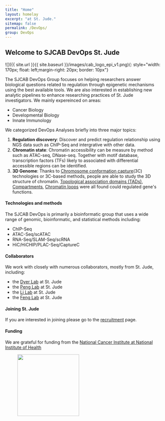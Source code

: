 ```yaml
---
title: "Home"
layout: homelay
excerpt: "at St. Jude."
sitemap: false
permalink: /DevOps/
group: DevOps
---
```


## Welcome to SJCAB DevOps St. Jude


![]({{ site.url }}{{ site.baseurl }}/images/cab_logo_epi_v1.png){: style="width: 170px; float: left;margin-right: 20px; border: 10px"}


The SJCAB DevOps Group focuses on helping researchers answer biological questions related to regulation through epigenetic mechanisms using the best available tools. We are also interested in establishing new analytic pipelines to enhance researching practices of St. Jude investigators. We mainly expereinced on areas:
- Cancer Biology
- Developmental Biology
- Innate Immunology

We categorized DevOps Analyses briefly into three major topics:
1. **Regulation discovery**: Discover and predict regulation relationship using NGS data such as ChIP-Seq and intergrative with other data.
2. **Chromatin state**: Chromatin accessibility can be measure by method such as ATAC-seq, DNase-seq. Together with motif database, transcription factors (TFs) likely to associated with differential accessible regions can be identified.
3. **3D Genome**: Thanks to [Chromosome conformation capture](https://en.wikipedia.org/wiki/Chromosome_conformation_capture)(3C) technologies or 3C-based methods, people are able to study the 3D structure of chromatin. [Topological association domains (TADs)](https://en.wikipedia.org/wiki/Topologically_associating_domain), [Compartments](https://en.wikipedia.org/wiki/Nuclear_organization#A/B_compartments), [Chromatin loops](https://en.wikipedia.org/wiki/Nuclear_organization#DNA_looping) were all found could regulated gene's functions.

#### Technologies and methods
The SJCAB DevOps is primarily a bioinformatic group that uses a wide range of genomic, bioinformatic, and statistical methods including:
- ChIP-Seq
- ATAC-Seq/scATAC
- RNA-Seq/SLAM-Seq/scRNA
- HiC/HiCHIP/PLAC-Seq/CaptureC

#### Collaborators
We work with closely with numerous collaborators, mostly from St. Jude, including:
- the [Dyer Lab](https://www.stjude.org/directory/d/michael-dyer.html) at St. Jude
- the [Peng Lab](https://www.stjude.org/directory/p/jamy-peng.html) at St. Jude
- the [Li Lab](https://www.stjude.org/directory/l/chunliang-li.html) at St. Jude
- the [Feng Lab](https://www.stjude.org/directory/f/yongqiang-feng.html) at St. Jude

#### Joining St. Jude
If you are interested in joining please go to the [recruitment](recruitment) page.

#### Funding
We are grateful for funding from the [National Cancer Institute at National Institute of Health](https://www.cancer.gov/)

<figure class="third">
<img src="{{ site.url }}{{ site.baseurl }}/images/logopic/Logo_NCI.png" style="width: 200px">
</figure>
